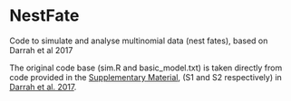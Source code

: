 # NestFate
Code to simulate and analyse multinomial data (nest fates), based on Darrah et al 2017

The original code base (sim.R and basic_model.txt) is taken directly from code provided in the [Supplementary Material](https://onlinelibrary.wiley.com/action/downloadSupplement?doi=10.1111%2Fibi.12510&file=ibi12510-sup-0001-SupInfo.docx), (S1 and S2 respectively) in [Darrah et al. 2017](https://onlinelibrary.wiley.com/doi/full/10.1111/ibi.12510).

